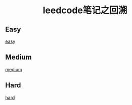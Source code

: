 <h1 align="center">leedcode笔记之回溯</h1>

<p id="easy"></p>

## Easy

[easy](doc/leedcode题解/回溯/easy/README.md)


<p id="medium"></p>


##  Medium 

[medium](doc/leedcode题解/回溯/medium/README.md)


<p id="hard"></p>

## Hard

[hard](doc/leedcode题解/回溯/hard/README.md)   



